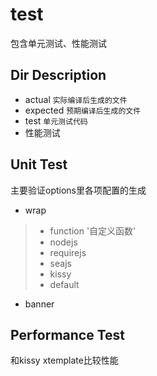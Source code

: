 test
====
包含单元测试、性能测试

## Dir Description
* actual `实际编译后生成的文件`
* expected `预期编译后生成的文件`
* test `单元测试代码`
* 性能测试

## Unit Test
主要验证options里各项配置的生成
* wrap
> * function '自定义函数'
> * nodejs
> * requirejs
> * seajs
> * kissy
> * default
* banner

## Performance Test
和kissy xtemplate比较性能
